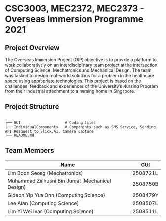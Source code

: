 # CSC3003, MEC2372, MEC2373 - Overseas Immersion Programme 2021



## Project Overview
The Overseas Immersion Project (OIP) objective is to provide a platform to work collaboratively on an interdisciplinary team project at the intersection of Computing Science, Mechatronics and Mechanical Design. The team was tasked to design real-world solutions for a problem in the healthcare space using appropriate technologies. This project is based on the challenges, feedback and experiences of the University’s Nursing Program from their industrial attachment to a nursing home in Singapore.

## Project Structure
    .
    ├── GUI                    # Coding files
    ├── IndividualComponents   # Components such as SMS Service, Sending API Resquest to Slick.AI, Camera Capture
    └── README.md

## Team Members

| Name | GUI |
| --- | --- |
| Lim Boon Seong (Mechatronics) | 2508721L |
| Muhammad Zulhusni Bin Jumat (Mechanical Design) | 2508750B |
| Gideon Yip Yue Onn (Computing Science) | 2508479Y |
| Lee Alan (Computing Science)| 2508507L |
| Lim Yi Wei Ivan (Computing Science)| 2508511L |
